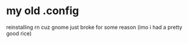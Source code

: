 # my old .config
reinstalling rn cuz gnome just broke for some reason (imo i had a pretty good rice)
